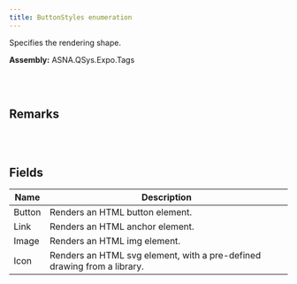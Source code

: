```yaml
---
title: ButtonStyles enumeration
---
```


Specifies the rendering shape.

**Assembly:** ASNA.QSys.Expo.Tags

<br>
<br>

## Remarks

<br>
<br>

## Fields

| Name | Description
| --- | --- 
| Button | Renders an HTML button element.
| Link | Renders an HTML anchor element.
| Image | Renders an HTML img element.
| Icon | Renders an HTML svg element, with a pre-defined drawing from a library.

<br>
<br>

